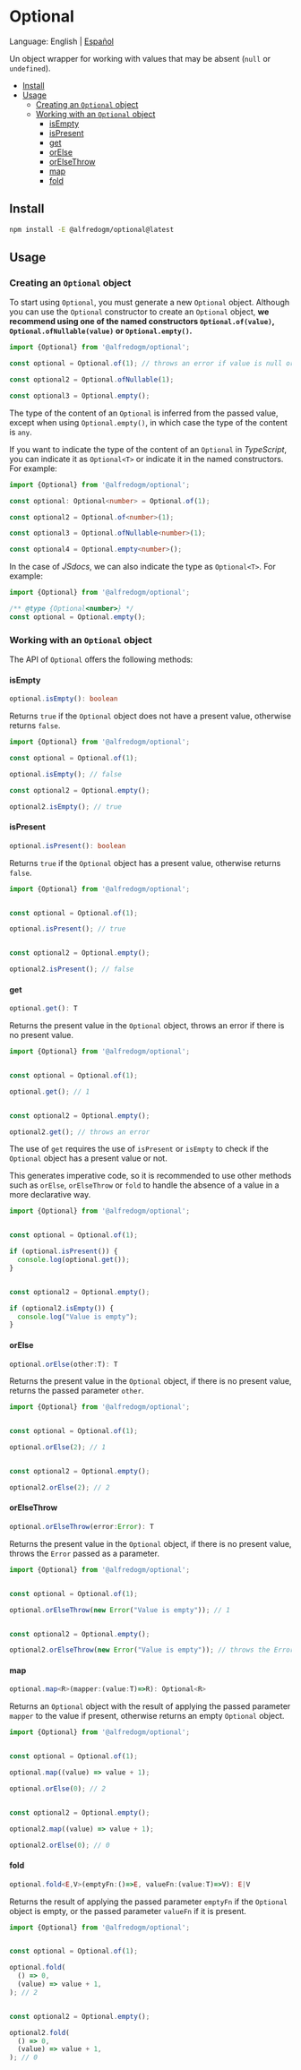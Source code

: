 # Optional

Language: English | [Español](readme.es.md)

Un object wrapper for working with values that may be absent (`null` or `undefined`).

- [Install](#install)
- [Usage](#usage)
  - [Creating an `Optional` object](#creating-an-optional-object)
  - [Working with an `Optional` object](#working-with-an-optional-object)
    - [isEmpty](#isempty)
    - [isPresent](#ispresent)
    - [get](#get)
    - [orElse](#orelse)
    - [orElseThrow](#orelsethrow)
    - [map](#map)
    - [fold](#fold)

## Install

```bash
npm install -E @alfredogm/optional@latest
```

## Usage

### Creating an `Optional` object

To start using `Optional`, you must generate a new `Optional` object. Although you can use the `Optional` constructor to create an `Optional` object, **we recommend using one of the named constructors `Optional.of(value)`, `Optional.ofNullable(value)` or `Optional.empty()`.**

```js
import {Optional} from '@alfredogm/optional';

const optional = Optional.of(1); // throws an error if value is null or undefined

const optional2 = Optional.ofNullable(1);

const optional3 = Optional.empty();
```

The type of the content of an `Optional` is inferred from the passed value, except when using `Optional.empty()`, in which case the type of the content is `any`.

If you want to indicate the type of the content of an `Optional` in *TypeScript*, you can indicate it as `Optional<T>` or indicate it in the named constructors. For example:

```ts
import {Optional} from '@alfredogm/optional';

const optional: Optional<number> = Optional.of(1);

const optional2 = Optional.of<number>(1);

const optional3 = Optional.ofNullable<number>(1);

const optional4 = Optional.empty<number>();
```

In the case of *JSdocs*, we can also indicate the type as `Optional<T>`. For example:

```js
import {Optional} from '@alfredogm/optional';

/** @type {Optional<number>} */
const optional = Optional.empty();
```

### Working with an `Optional` object

The API of `Optional` offers the following methods:

#### isEmpty

```ts
optional.isEmpty(): boolean
```

Returns `true` if the `Optional` object does not have a present value, otherwise returns `false`.

```js
import {Optional} from '@alfredogm/optional';

const optional = Optional.of(1);

optional.isEmpty(); // false

const optional2 = Optional.empty();

optional2.isEmpty(); // true
```

#### isPresent

```ts
optional.isPresent(): boolean
```

Returns `true` if the `Optional` object has a present value, otherwise returns `false`.

```js
import {Optional} from '@alfredogm/optional';


const optional = Optional.of(1);

optional.isPresent(); // true


const optional2 = Optional.empty();

optional2.isPresent(); // false
```

#### get

```ts
optional.get(): T
```

Returns the present value in the `Optional` object, throws an error if there is no present value.

```js
import {Optional} from '@alfredogm/optional';


const optional = Optional.of(1);

optional.get(); // 1


const optional2 = Optional.empty();

optional2.get(); // throws an error
```

The use of `get` requires the use of `isPresent` or `isEmpty` to check if the `Optional` object has a present value or not.

This generates imperative code, so it is recommended to use other methods such as `orElse`, `orElseThrow` or `fold` to handle the absence of a value in a more declarative way.

```js
import {Optional} from '@alfredogm/optional';


const optional = Optional.of(1);

if (optional.isPresent()) {
  console.log(optional.get());
}


const optional2 = Optional.empty();

if (optional2.isEmpty()) {
  console.log("Value is empty");
}
```

#### orElse

```ts
optional.orElse(other:T): T
```

Returns the present value in the `Optional` object, if there is no present value, returns the passed parameter `other`.

```js
import {Optional} from '@alfredogm/optional';


const optional = Optional.of(1);

optional.orElse(2); // 1


const optional2 = Optional.empty();

optional2.orElse(2); // 2
```

#### orElseThrow

```ts
optional.orElseThrow(error:Error): T
```

Returns the present value in the `Optional` object, if there is no present value, throws the `Error` passed as a parameter.

```js
import {Optional} from '@alfredogm/optional';


const optional = Optional.of(1);

optional.orElseThrow(new Error("Value is empty")); // 1


const optional2 = Optional.empty();

optional2.orElseThrow(new Error("Value is empty")); // throws the Error
```

#### map

```ts
optional.map<R>(mapper:(value:T)=>R): Optional<R> 
```

Returns an `Optional` object with the result of applying the passed parameter `mapper` to the value if present, otherwise returns an empty `Optional` object.

```js
import {Optional} from '@alfredogm/optional';


const optional = Optional.of(1);

optional.map((value) => value + 1);

optional.orElse(0); // 2


const optional2 = Optional.empty();

optional2.map((value) => value + 1);

optional2.orElse(0); // 0
```

#### fold

```ts
optional.fold<E,V>(emptyFn:()=>E, valueFn:(value:T)=>V): E|V
```

Returns the result of applying the passed parameter `emptyFn` if the `Optional` object is empty, or the passed parameter `valueFn` if it is present.

```js
import {Optional} from '@alfredogm/optional';


const optional = Optional.of(1);

optional.fold(
  () => 0,
  (value) => value + 1,
); // 2


const optional2 = Optional.empty();

optional2.fold(
  () => 0,
  (value) => value + 1,
); // 0
```
